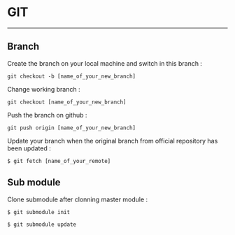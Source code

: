 # GIT
***

## Branch


Create the branch on your local machine and switch in this branch :
```
git checkout -b [name_of_your_new_branch]
```

Change working branch :
```
git checkout [name_of_your_new_branch]
```

Push the branch on github :
```
git push origin [name_of_your_new_branch]
```

Update your branch when the original branch from official repository has been updated :
```
$ git fetch [name_of_your_remote]
```

## Sub module

Clone submodule after clonning master module :
```
$ git submodule init  
```
```
$ git submodule update
```